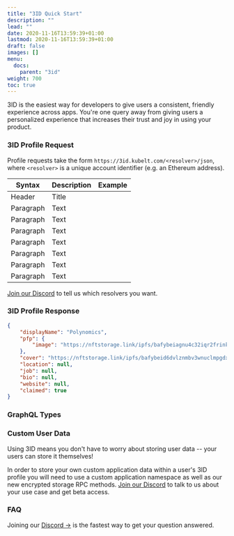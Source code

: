 ```yaml
---
title: "3ID Quick Start"
description: ""
lead: ""
date: 2020-11-16T13:59:39+01:00
lastmod: 2020-11-16T13:59:39+01:00
draft: false
images: []
menu:
  docs:
    parent: "3id"
weight: 700
toc: true
---
```


3ID is the easiest way for developers to give users a consistent, friendly experience across apps. You're one query away from giving users a personalized experience that increases their trust and joy in using your product.

### 3ID Profile Request

Profile requests take the form `https://3id.kubelt.com/<resolver>/json`, where `<resolver>` is a unique account identifier (e.g. an Ethereum address).

| Syntax      | Description | Example |
| ----------- | ----------- | ------- |
| Header      | Title       |         |
| Paragraph   | Text        |         |
| Paragraph   | Text        |         |
| Paragraph   | Text        |         |
| Paragraph   | Text        |         |
| Paragraph   | Text        |         |
| Paragraph   | Text        |         |
| Paragraph   | Text        |         |

[Join our Discord](https://discord.gg/UgwAsJf6C5) to tell us which resolvers you want.

### 3ID Profile Response

```json
{
	"displayName": "Polynomics",
	"pfp": {
		"image": "https://nftstorage.link/ipfs/bafybeiagnu4c32iqr2frinkoiwngzdkk24f4b2ivdwvqldfxnqfhpepdty/threeid.png"
	},
	"cover": "https://nftstorage.link/ipfs/bafybeid6dvlznmbv3wnuclmpgdxfkyzea65yve2gpjebj2eamlb2bifsoq/cover.png",
	"location": null,
	"job": null,
	"bio": null,
	"website": null,
	"claimed": true
}
```

### GraphQL Types



### Custom User Data

Using 3ID means you don't have to worry about storing user data -- your users can store it themselves!

In order to store your own custom application data within a user's 3ID profile you will need to use a custom application namespace as well as our new encrypted storage RPC methods. [Join our Discord](https://discord.gg/UgwAsJf6C5) to talk to us about your use case and get beta access.

### FAQ

Joining our [Discord →](https://discord.gg/UgwAsJf6C5) is the fastest way to get your question answered.
